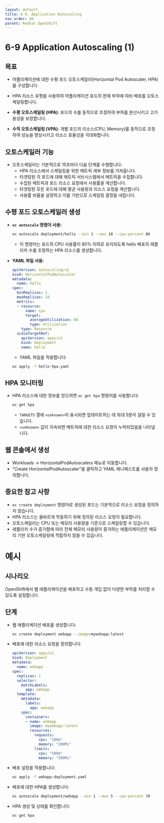 ```yaml
---
layout: default
title: 6-9. Application Autoscaling
nav_order: 46
parent: Redhat OpenShift
---
```


# 6-9 Application Autoscaling (1)

## 목표

- 어플리케이션에 대한 수평 포드 오토스케일러(Horizontal Pod Autoscaler, HPA)를 구성합니다.
- HPA 리소스 유형을 사용하여 어플리케이션 포드의 현재 부하에 따라 배포를 오토스케일링합니다.

- **수평 오토스케일링 (HPA)**: 포드의 수를 동적으로 조정하여 부하를 분산시키고 고가용성을 보장합니다.
- **수직 오토스케일링 (VPA)**: 개별 포드의 리소스(CPU, Memory)를 동적으로 조정하여 성능을 향상시키고 리소스 효율성을 극대화합니다.

## 오토스케일러 기능

- 오토스케일러는 기본적으로 15초마다 다음 단계를 수행합니다:
    - HPA 리소스에서 스케일링을 위한 메트릭 세부 정보를 가져옵니다.
    - 타겟팅된 각 포드에 대해 메트릭 서브시스템에서 메트릭을 수집합니다.
    - 수집된 메트릭과 포드 리소스 요청에서 사용률을 계산합니다.
    - 타겟팅된 모든 포드에 대해 평균 사용량과 리소스 요청을 계산합니다.
    - 사용률 비율을 설정하고 이를 기반으로 스케일링 결정을 내립니다.

## 수평 포드 오토스케일러 생성

- **`oc autoscale` 명령어 사용:**
    
    ```bash
    oc autoscale deployment/hello --min 1 --max 10 --cpu-percent 80
    
    ```
    
    - 이 명령어는 포드의 CPU 사용률이 80% 이하로 유지되도록 hello 배포의 레플리카 수를 조정하는 HPA 리소스를 생성합니다.
- **YAML 파일 사용:**
    
    ```yaml
    apiVersion: autoscaling/v2
    kind: HorizontalPodAutoscaler
    metadata:
      name: hello
    spec:
      minReplicas: 1
      maxReplicas: 10
      metrics:
      - resource:
          name: cpu
          target:
            averageUtilization: 80
            type: Utilization
        type: Resource
      scaleTargetRef:
        apiVersion: apps/v1
        kind: Deployment
        name: hello
    
    ```
    
    - YAML 파일을 적용합니다:
    
    ```bash
    oc apply -f hello-hpa.yaml
    
    ```
    

## HPA 모니터링

- HPA 리소스에 대한 정보를 얻으려면 `oc get hpa` 명령어를 사용합니다:
    
    ```bash
    oc get hpa
    ```
    
    - `TARGETS` 열에 `<unknown>`이 표시되면 업데이트하는 데 최대 5분이 걸릴 수 있습니다.
    - `<unknown>` 값이 지속되면 메트릭에 대한 리소스 요청이 누락되었음을 나타냅니다.

## 웹 콘솔에서 생성

- Workloads → HorizontalPodAutoscalers 메뉴로 이동합니다.
- "Create HorizontalPodAutoscaler"을 클릭하고 YAML 매니페스트를 사용자 정의합니다.

## 중요한 참고 사항

- `oc create deployment` 명령어로 생성된 포드는 기본적으로 리소스 요청을 정의하지 않습니다.
- HPA 리소스는 올바르게 작동하기 위해 정의된 리소스 요청이 필요합니다.
- 오토스케일러는 CPU 또는 메모리 사용량을 기준으로 스케일링할 수 있습니다.
- 레플리카 수가 증가함에 따라 전체 메모리 사용량이 증가하는 애플리케이션은 메모리 기반 오토스케일링에 적합하지 않을 수 있습니다.

# 예시

## 시나리오

OpenShift에서 웹 애플리케이션을 배포하고 수동 개입 없이 다양한 부하를 처리할 수 있도록 설정합니다.

## 단계

- 웹 애플리케이션 배포를 생성합니다:
    
    ```bash
    oc create deployment webapp --image=mywebapp:latest
    ```
    
- 배포에 대한 리소스 요청을 정의합니다:
    
    ```yaml
    apiVersion: apps/v1
    kind: Deployment
    metadata:
      name: webapp
    spec:
      replicas: 1
      selector:
        matchLabels:
          app: webapp
      template:
        metadata:
          labels:
            app: webapp
        spec:
          containers:
          - name: webapp
            image: mywebapp:latest
            resources:
              requests:
                cpu: "100m"
                memory: "200Mi"
              limits:
                cpu: "500m"
                memory: "500Mi"
    
    ```
    
- 배포 설정을 적용합니다:
    
    ```bash
    oc apply -f webapp-deployment.yaml
    
    ```
    
- 배포에 대한 HPA를 생성합니다:
    
    ```bash
    oc autoscale deployment/webapp --min 1 --max 5 --cpu-percent 70
    
    ```
    
- HPA 생성 및 상태를 확인합니다:
    
    ```bash
    oc get hpa
    
    ```